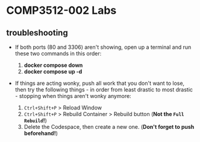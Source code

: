 # COMP3512-002 Labs

## troubleshooting

- If both ports (80 and 3306) aren't showing, open up a terminal and run these two commands in this order:
    1. **docker compose down**
    2. **docker compose up -d**

- If things are acting wonky, push all work that you don't want to lose, then try the following things - in order from least drastic to most drastic - stopping when things aren't wonky anymore:
    1. `Ctrl+Shift+P` > Reload Window
    2. `Ctrl+Shift+P` > Rebuild Container > Rebuild button (**Not the `Full Rebuild`!**)
    4. Delete the Codespace, then create a new one. (**Don't forget to push beforehand!**)